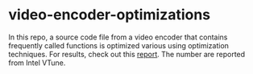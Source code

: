 # video-encoder-optimizations
In this repo, a source code file from a video encoder that contains frequently called functions is optimized various using optimization techniques.
For results, check out this [report](/report.pdf). The number are reported from Intel VTune.
